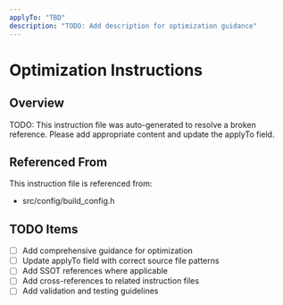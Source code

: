 ```yaml
---
applyTo: "TBD"
description: "TODO: Add description for optimization guidance"
---
```


# Optimization Instructions

## Overview
TODO: This instruction file was auto-generated to resolve a broken reference.
Please add appropriate content and update the applyTo field.

## Referenced From
This instruction file is referenced from:
- src/config/build_config.h

## TODO Items
- [ ] Add comprehensive guidance for optimization
- [ ] Update applyTo field with correct source file patterns
- [ ] Add SSOT references where applicable
- [ ] Add cross-references to related instruction files
- [ ] Add validation and testing guidelines
